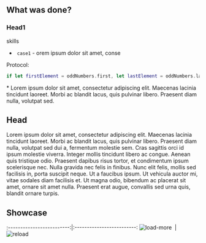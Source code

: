 ## What was done?
### Head1
skills
*  `case1` - orem ipsum dolor sit amet, conse


Protocol:
```Swift
if let firstElement = oddNumbers.first, let lastElement = oddNumbers.last { print(firstElement, lastElement, separator: ", ")}\
```

* Lorem ipsum dolor sit amet, consectetur adipiscing elit. Maecenas lacinia tincidunt laoreet. Morbi ac blandit lacus, quis pulvinar libero. Praesent diam nulla, volutpat sed.

## Head
Lorem ipsum dolor sit amet, consectetur adipiscing elit. Maecenas lacinia tincidunt laoreet. Morbi ac blandit lacus, quis pulvinar libero. Praesent diam nulla, volutpat sed dui a, fermentum molestie sem. Cras sagittis orci id ipsum molestie viverra. Integer mollis tincidunt libero ac congue. Aenean quis tristique odio. Praesent dapibus risus tortor, et condimentum ipsum scelerisque nec. Nulla gravida nec felis in finibus. Nunc elit felis, mollis sed facilisis in, porta suscipit neque. Ut a faucibus ipsum. Ut vehicula auctor mi, vitae sodales diam facilisis et. Ut magna odio, bibendum ac placerat sit amet, ornare sit amet nulla. Praesent erat augue, convallis sed urna quis, blandit ornare turpis.


## Showcase
:-------------------------:|:-------------------------:
![load-more](https://user-images.githubusercontent.com/10663361/105440773-7b99dc80-5c67-11eb-8d8a-e5ce87b81b0f.gif)  |  ![reload](https://www.autocar.co.uk/sites/autocar.co.uk/files/images/car-reviews/first-drives/legacy/e21-2.jpg)
